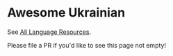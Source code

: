 # Awesome Ukrainian

See [All Language Resources](https://www.alllanguageresources.com/resources/ukrainian).

Please file a PR if you'd like to see this page not empty!
